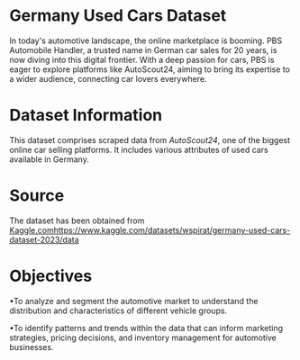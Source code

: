 # Germany Used Cars Dataset
In today's automotive landscape, the online marketplace is booming. PBS Automobile Handler, a trusted name in German car sales for 20 years, is now diving into this digital frontier. With a deep passion for cars, PBS is eager to explore platforms like AutoScout24, aiming to bring its expertise to a wider audience, connecting car lovers everywhere.

# Dataset Information
This dataset comprises scraped data from *AutoScout24*, one of the biggest online car selling platforms. It includes various attributes of used cars available in Germany.

# Source
The dataset has been obtained from [Kaggle.com](https://www.kaggle.com/datasets/wspirat/germany-used-cars-dataset-2023/data)https://www.kaggle.com/datasets/wspirat/germany-used-cars-dataset-2023/data

# Objectives
•To analyze and segment the automotive market to understand the
distribution and characteristics of different vehicle groups.

•To identify patterns and trends within the data that can inform marketing
strategies, pricing decisions, and inventory management for automotive
businesses.

